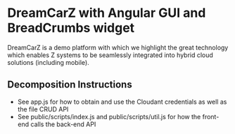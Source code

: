# DreamCarZ with Angular GUI and BreadCrumbs widget

DreamCarZ is a demo platform with which we highlight the great technology which enables Z systems to be seamlessly integrated into
hybrid cloud solutions (including mobile).  

## Decomposition Instructions

* See app.js for how to obtain and use the Cloudant credentials as well as the file CRUD API
* See public/scripts/index.js and public/scripts/util.js for how the front-end calls the back-end API
